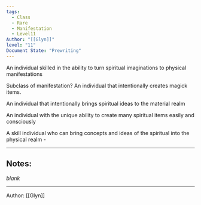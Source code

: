 ```yaml
---
tags:
  - Class
  - Rare
  - Manifestation
  - Level11
Author: "[[Glyn]]"
level: "11"
Document State: "Prewriting"
---
```

An individual skilled in the ability to turn spiritual imaginations to physical manifestations

Subclass of manifestation?
An individual that intentionally creates magick items. 

An individual that intentionally brings spiritual ideas to the material realm

An individual with the unique ability to create many spiritual items easily and consciously

A skill individual who can bring concepts and ideas of the spiritual into the physical realm - 
- - -
## Notes:
_blank_
- - -
Author: [[Glyn]]